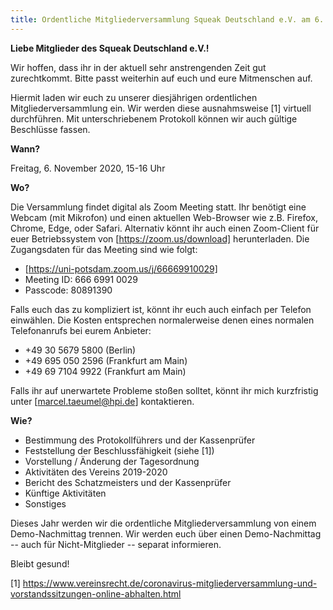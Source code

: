 ```yaml
---
title: Ordentliche Mitgliederversammlung Squeak Deutschland e.V. am 6. November 2020, virtuell
---
```

**Liebe Mitglieder des Squeak Deutschland e.V.!**

Wir hoffen, dass ihr in der aktuell sehr anstrengenden Zeit gut zurechtkommt. Bitte passt weiterhin auf euch und eure Mitmenschen auf.

Hiermit laden wir euch zu unserer diesjährigen ordentlichen Mitgliederversammlung ein. Wir werden diese ausnahmsweise [1] virtuell durchführen. Mit unterschriebenem Protokoll können wir auch gültige Beschlüsse fassen.

**Wann?**

Freitag, 6. November 2020, 15-16 Uhr

**Wo?**

Die Versammlung findet digital als Zoom Meeting statt. Ihr benötigt eine Webcam (mit Mikrofon) und einen aktuellen Web-Browser wie z.B. Firefox, Chrome, Edge, oder Safari. Alternativ könnt ihr auch einen Zoom-Client für euer Betriebssystem von [https://zoom.us/download] herunterladen. Die Zugangsdaten für das Meeting sind wie folgt:

- [https://uni-potsdam.zoom.us/j/66669910029]
- Meeting ID: 666 6991 0029
- Passcode: 80891390

Falls euch das zu kompliziert ist, könnt ihr euch auch einfach per Telefon einwählen. Die Kosten entsprechen normalerweise denen eines normalen Telefonanrufs bei eurem Anbieter:

- +49 30 5679 5800 (Berlin)
- +49 695 050 2596 (Frankfurt am Main)
- +49 69 7104 9922 (Frankfurt am Main)

Falls ihr auf unerwartete Probleme stoßen solltet, könnt ihr mich kurzfristig unter [marcel.taeumel@hpi.de] kontaktieren.

**Wie?**
   - Bestimmung des Protokollführers und der Kassenprüfer
   - Feststellung der Beschlussfähigkeit (siehe [1])
   - Vorstellung / Änderung der Tagesordnung
   - Aktivitäten des Vereins 2019-2020
   - Bericht des Schatzmeisters und der Kassenprüfer
   - Künftige Aktivitäten
   - Sonstiges

Dieses Jahr werden wir die ordentliche Mitgliederversammlung von einem Demo-Nachmittag trennen. Wir werden euch über einen Demo-Nachmittag -- auch für Nicht-Mitglieder -- separat informieren.

Bleibt gesund!

[1] https://www.vereinsrecht.de/coronavirus-mitgliederversammlung-und-vorstandssitzungen-online-abhalten.html
